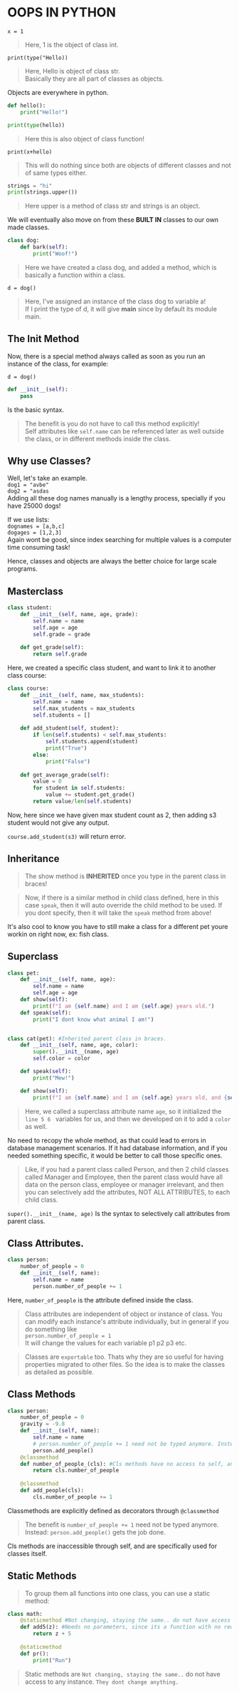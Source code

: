 # OOPS IN PYTHON

`x = 1`  
>Here, 1 is the object of class int.  

`print(type("Hello))`  
>Here, Hello is object of class str.  
Basically they are all part of classes as objects.

Objects are everywhere in python.

```py
def hello():
    print("Hello!")

print(type(hello))
```

>Here this is also object of class function!

`print(x+hello)`  
>This will do nothing since both are objects of different classes and not of same types either.

```py
strings = "hi"
print(strings.upper())
```

>Here upper is a method of class str and strings is an object.

We will eventually also move on from these **BUILT IN** classes to our own made classes.

```py
class dog:
    def bark(self):
        print("Woof!")
```

>Here we have created a class dog, and added a method, which is basically a function within a class.

`d = dog()`

>Here, I've assigned an instance of the class dog to variable a!  
If I print the type of d, it will give __main__ since by default its module main.

## The Init Method

Now, there is a special method always called as soon as you run an instance of the class, for example:


`d = dog()`

```py
def __init__(self):
    pass
```

Is the basic syntax.  
>The benefit is you do not have to call this method explicitly!  
Self attributes like `self.name` can be referenced later as well outside the class, or in different methods inside the class.

## Why use Classes?

Well, let's take an example.  
`dog1 = "avbe"`  
`dog2 = "asdas`  
Adding all these dog names manually is a lengthy process, specially if you have 25000 dogs!

If we use lists:  
`dognames = [a,b,c]`  
`dogages = [1,2,3]`  
Again wont be good, since index searching for multiple values is a computer time consuming task!

Hence, classes and objects are always the better choice for large scale programs.


## Masterclass

```py
class student:
    def __init__(self, name, age, grade):
        self.name = name
        self.age = age
        self.grade = grade
    
    def get_grade(self):
        return self.grade
```

Here, we created a specific class student, and want to link it to another class course:

```py
class course:
    def __init__(self, name, max_students):
        self.name = name
        self.max_students = max_students
        self.students = []
    
    def add_student(self, student):
        if len(self.students) < self.max_students:
            self.students.append(student)
            print("True")
        else:
            print("False")
    
    def get_average_grade(self):
        value = 0
        for student in self.students:
            value += student.get_grade()
        return value/len(self.students)
```

Now, here since we have given max student count as 2, then adding s3 student would not give any output.

`course.add_student(s3)` will return error.

## Inheritance

> The show method is **INHERITED** once you type in the parent class in braces!

>Now, if there is a similar method in child class defined, here in this case `speak`, then it will auto override the child method to be used. If you dont specify, then it will take the `speak` method from above! 

It's also cool to know you have to still make a class for a different pet youre workin on  right now, ex: fish class.

## Superclass

```py
class pet:
    def __init__(self, name, age):
        self.name = name
        self.age = age
    def show(self):
        print(f"I am {self.name} and I am {self.age} years old.")
    def speak(self):
        print("I dont know what animal I am!")


class cat(pet): #Inherited parent class in braces. 
    def __init__(self, name, age, color):
        super().__init__(name, age)
        self.color = color

    def speak(self):
        print("Mew!")

    def show(self):
        print(f"I am {self.name} and I am {self.age} years old, and {self.color} in color")

```

>Here, we called a superclass attribute name `age`, so it initialized the `line 5 6 ` variables for us, and then we developed on it to add a `color` as well. 

No need to recopy the whole method, as that could lead to errors in database management scenarios. If it had database information, and if you needed something specific, it would be better to call those specific ones.  

>Like, if you had a parent class called Person, and then 2 child classes called Manager and Employee, then the parent class would have all data on the person class, employee or manager irrelevant, and then you can selectively add the attributes, NOT ALL ATTRIBUTES, to each child class.

`super().__init__(name, age)` Is the syntax to selectively call attributes from parent class.


## Class Attributes.

```py
class person:
    number_of_people = 0
    def __init__(self, name):
        self.name = name
        person.number_of_people += 1
```

Here, `number_of_people` is the attribute defined inside the class.

>Class attributes are independent of object or instance of class. You can modify each instance's attribute individually, but in general if you do something like  
`person.number_of_people = 1`  
It will change the values for each variable p1 p2 p3 etc.

>Classes are `exportable` too. Thats why they are so useful for having properties migrated to other files. So the idea is to make the classes as detailed as possible.

## Class Methods

```py
class person:
    number_of_people = 0
    gravity = -9.8
    def __init__(self, name):
        self.name = name
        # person.number_of_people += 1 need not be typed anymore. Instead:
        person.add_people()
    @classmethod
    def number_of_people_(cls): #Cls methods have no access to self, and are intended to be used for the Class itself.
        return cls.number_of_people
    
    @classmethod
    def add_people(cls):
        cls.number_of_people += 1
```

Classmethods are explicitly defined as decorators through `@classmethod`

>The benefit is `number_of_people += 1` need not be typed anymore. Instead: `person.add_people()` gets the job done.

Cls methods are inaccessible through self, and are specifically used for classes itself.

## Static Methods
>To group them all functions into one class, you can use a static method:

```py
class math:
    @staticmethod #Not changing, staying the same.. do not have access to any instance. They dont change anything.
    def add5(z): #Needs no parameters, since its a function with no requirement.
        return z + 5
    
    @staticmethod
    def pr():
        print("Run")
```

> Static methods are `Not changing, staying the same..` do not have access to any instance. `They dont change anything.`

